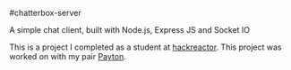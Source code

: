#chatterbox-server

A simple chat client, built with Node.js, Express JS and Socket IO

This is a project I completed as a student at [hackreactor](http://hackreactor.com). This project was worked on with my pair [Payton](http://github.com/whamsicore).
